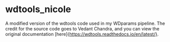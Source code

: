 # wdtools_nicole
A modified version of the wdtools code used in my WDparams pipeline. The credit for the source code goes to Vedant Chandra, and you can view the original documentation [here]{https://wdtools.readthedocs.io/en/latest/}.
